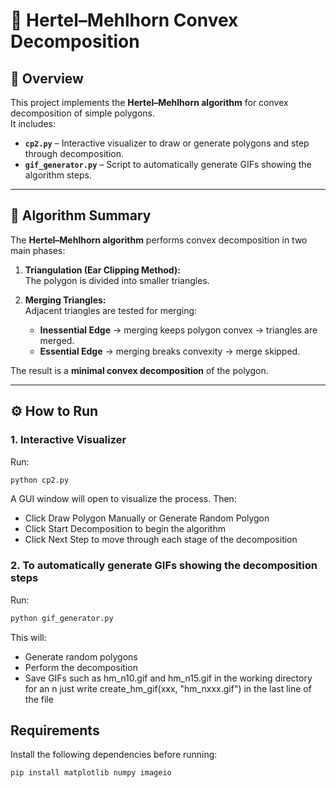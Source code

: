 # 🧩 Hertel–Mehlhorn Convex Decomposition

## 📘 Overview
This project implements the **Hertel–Mehlhorn algorithm** for convex decomposition of simple polygons.  
It includes:
- **`cp2.py`** – Interactive visualizer to draw or generate polygons and step through decomposition.  
- **`gif_generator.py`** – Script to automatically generate GIFs showing the algorithm steps.

---

## 🧠 Algorithm Summary
The **Hertel–Mehlhorn algorithm** performs convex decomposition in two main phases:

1. **Triangulation (Ear Clipping Method):**  
   The polygon is divided into smaller triangles.

2. **Merging Triangles:**  
   Adjacent triangles are tested for merging:
   - **Inessential Edge** → merging keeps polygon convex → triangles are merged.  
   - **Essential Edge** → merging breaks convexity → merge skipped.  

The result is a **minimal convex decomposition** of the polygon.

---

## ⚙️ How to Run

### 1. Interactive Visualizer
Run:
```bash
python cp2.py
```
A GUI window will open to visualize the process.
Then:
- Click Draw Polygon Manually or Generate Random Polygon
- Click Start Decomposition to begin the algorithm
- Click Next Step to move through each stage of the decomposition


### 2. To automatically generate GIFs showing the decomposition steps
Run:
```bash
python gif_generator.py
```
This will:
- Generate random polygons
- Perform the decomposition
- Save GIFs such as hm_n10.gif and hm_n15.gif in the working directory
  for an n just write create_hm_gif(xxx, "hm_nxxx.gif") in the last line of the file
  
## Requirements
Install the following dependencies before running:
```bash
pip install matplotlib numpy imageio
```